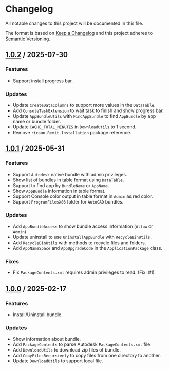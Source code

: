 # Changelog
All notable changes to this project will be documented in this file.

The format is based on [Keep a Changelog](http://keepachangelog.com/en/1.0.0/)
and this project adheres to [Semantic Versioning](http://semver.org/spec/v2.0.0.html).

## [1.0.2] / 2025-07-30
### Features
- Support install progress bar.
### Updates
- Update `CreateDataColumns` to support more values in the `DataTable`.
- Add `ConsoleTaskExtension` to wait task to finish and show progress bar.
- Update `AppBundleUtils` with `FindAppBundle` to find `AppBundle` by app name or bundle folder.
- Update `CACHE_TOTAL_MINUTES` in `DownloadUtils` to 1 second.
- Remove `ricaun.Revit.Installation` package reference.

## [1.0.1] / 2025-05-31
### Features
- Support `Autodesk` native bundle with admin privileges.
- Show list of bundles in table format using `DataTable`.
- Support to find app by `BundleName` or `AppName`.
- Show `AppBundle` information in table format.
- Support Console color output in table format in `Admin` as red color.
- Support `ProgramFilesX86` folder for `AutoCAD` bundles.
### Updates
- Add `AppBundleAccess` to show bundle access information (`Allow` or `Admin`)
- Update uninstall to use `UninstallAppBundle` with `RecycleBinUtils`.
- Add `RecycleBinUtils` with methods to recycle files and folders.
- Add `AppNameSpace` and `AppUpgradeCode` in the `ApplicationPackage` class.
### Fixes
- Fix `PackageContents.xml` requires admin privileges to read. (Fix: #1)

## [1.0.0] / 2025-02-17
### Features
- Install/Uninstall bundle.
### Updates
- Show information about bundle.
- Add `PackageContents` to parse Autodesk `PackageContents.xml` file.
- Add `DownloadUtils` to download zip files of bundle.
- Add `CopyFilesRecursively` to copy files from one directory to another.
- Update `DownloadUtils` to support local file.

[vNext]: ../../compare/1.0.0...HEAD
[1.0.2]: ../../compare/1.0.1...1.0.2
[1.0.1]: ../../compare/1.0.0...1.0.1
[1.0.0]: ../../compare/1.0.0